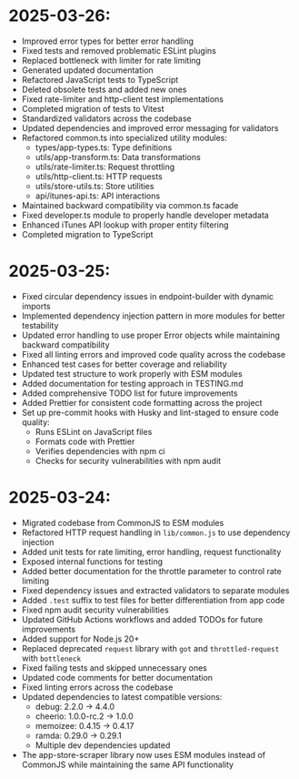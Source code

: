 # 2025-03-26:

- Improved error types for better error handling
- Fixed tests and removed problematic ESLint plugins
- Replaced bottleneck with limiter for rate limiting
- Generated updated documentation
- Refactored JavaScript tests to TypeScript
- Deleted obsolete tests and added new ones
- Fixed rate-limiter and http-client test implementations
- Completed migration of tests to Vitest
- Standardized validators across the codebase
- Updated dependencies and improved error messaging for validators
- Refactored common.ts into specialized utility modules:
  - types/app-types.ts: Type definitions
  - utils/app-transform.ts: Data transformations
  - utils/rate-limiter.ts: Request throttling
  - utils/http-client.ts: HTTP requests
  - utils/store-utils.ts: Store utilities
  - api/itunes-api.ts: API interactions
- Maintained backward compatibility via common.ts facade
- Fixed developer.ts module to properly handle developer metadata
- Enhanced iTunes API lookup with proper entity filtering
- Completed migration to TypeScript

# 2025-03-25:

- Fixed circular dependency issues in endpoint-builder with dynamic imports
- Implemented dependency injection pattern in more modules for better testability
- Updated error handling to use proper Error objects while maintaining backward compatibility
- Fixed all linting errors and improved code quality across the codebase
- Enhanced test cases for better coverage and reliability
- Updated test structure to work properly with ESM modules
- Added documentation for testing approach in TESTING.md
- Added comprehensive TODO list for future improvements
- Added Prettier for consistent code formatting across the project
- Set up pre-commit hooks with Husky and lint-staged to ensure code quality:
  - Runs ESLint on JavaScript files
  - Formats code with Prettier
  - Verifies dependencies with npm ci
  - Checks for security vulnerabilities with npm audit

# 2025-03-24:

- Migrated codebase from CommonJS to ESM modules
- Refactored HTTP request handling in `lib/common.js` to use dependency injection
- Added unit tests for rate limiting, error handling, request functionality
- Exposed internal functions for testing
- Added better documentation for the throttle parameter to control rate limiting
- Fixed dependency issues and extracted validators to separate modules
- Added `.test` suffix to test files for better differentiation from app code
- Fixed npm audit security vulnerabilities
- Updated GitHub Actions workflows and added TODOs for future improvements
- Added support for Node.js 20+
- Replaced deprecated `request` library with `got` and `throttled-request` with `bottleneck`
- Fixed failing tests and skipped unnecessary ones
- Updated code comments for better documentation
- Fixed linting errors across the codebase
- Updated dependencies to latest compatible versions:
  - debug: 2.2.0 → 4.4.0
  - cheerio: 1.0.0-rc.2 → 1.0.0
  - memoizee: 0.4.15 → 0.4.17
  - ramda: 0.29.0 → 0.29.1
  - Multiple dev dependencies updated
- The app-store-scraper library now uses ESM modules instead of CommonJS while maintaining the same API functionality
